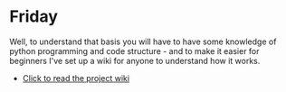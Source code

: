 # Friday

Well, to understand that basis you will have to have some knowledge of python programming and code structure - and to make it easier for beginners I've set up a wiki for anyone to understand how it works.

 - [Click to read the project wiki](https://github.com/DialogWizards/Friday/wiki/home)
